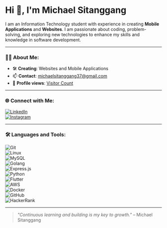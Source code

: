 # Hi 👋, I'm Michael Sitanggang

I am an Information Technology student with experience in creating **Mobile Applications** and **Websites**. I am passionate about coding, problem-solving, and exploring new technologies to enhance my skills and knowledge in software development.

---

### 👨‍💻 About Me:
- 🛠 **Creating**: Websites and Mobile Applications  
- 📫 **Contact**: [michaelsitanggang37@gmail.com](mailto:michaelsitanggang37@gmail.com)  
- 🔢 **Profile views**: [Visitor Count](https://michaelsitanggang.github.io/WebMyPortofolio/?fbclid=PAZXh0bgNhZW0CMTEAAabyXLcMEVsL7b3bDfd3SNdvFA_YznH7nDJvocunHLK6u94Dy-2h6hdv9QM_aem__eQ5ZT-hBU9kzKx8KERQfQ)  

---

### 🌐 Connect with Me:
[![LinkedIn](https://img.shields.io/badge/-LinkedIn-blue?style=flat-square&logo=linkedin)](https://www.linkedin.com/in/michael-sitanggang-37311a257/)  
[![Instagram](https://img.shields.io/badge/-Instagram-purple?style=flat-square&logo=instagram)](https://www.instagram.com/thiskaell/)  

---

### 🛠️ Languages and Tools:
![Git](https://img.shields.io/badge/-Git-F05032?style=flat-square&logo=git&logoColor=white)  
![Linux](https://img.shields.io/badge/-Linux-FCC624?style=flat-square&logo=linux&logoColor=black)  
![MySQL](https://img.shields.io/badge/-MySQL-4479A1?style=flat-square&logo=mysql&logoColor=white)  
![Golang](https://img.shields.io/badge/-Golang-00ADD8?style=flat-square&logo=go&logoColor=white)  
![Express.js](https://img.shields.io/badge/-Express.js-000000?style=flat-square&logo=express&logoColor=white)  
![Python](https://img.shields.io/badge/-Python-3776AB?style=flat-square&logo=python&logoColor=white)  
![Flutter](https://img.shields.io/badge/-Flutter-02569B?style=flat-square&logo=flutter&logoColor=white)  
![AWS](https://img.shields.io/badge/-AWS-232F3E?style=flat-square&logo=amazonaws&logoColor=white)  
![Docker](https://img.shields.io/badge/-Docker-2496ED?style=flat-square&logo=docker&logoColor=white)  
![GitHub](https://img.shields.io/badge/-GitHub-181717?style=flat-square&logo=github&logoColor=white)  
![HackerRank](https://img.shields.io/badge/-HackerRank-2EC866?style=flat-square&logo=hackerrank&logoColor=white)  

---

> _"Continuous learning and building is my key to growth."_ – Michael Sitanggang

